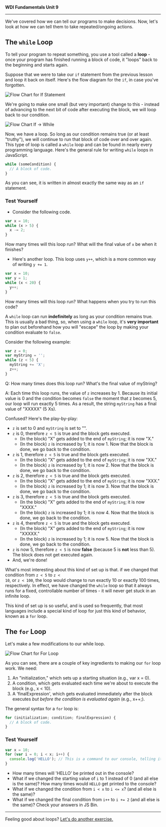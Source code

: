 **WDI Fundamentals Unit 9**

---

We've covered how we can tell our programs to make decisions. Now, let's look at how we can tell them to take repeated/ongoing actions.

## The `while` Loop

To tell your program to repeat something, you use a tool called a **loop** - once your program has finished running a block of code, it "loops" back to the beginning and starts again.

Suppose that we were to take our `if` statement from the previous lesson and loop it back on itself. Here's the flow diagram for the `if`, in case you've forgotten.

![Flow Chart for `If` Statement](../assets/chapter4/flow_chart_if.png)
<br>

We're going to make one small (but very important) change to this - instead of advancing to the next bit of code after executing the block, we will loop back to our condition.

![Flow Chart `If` -> `While`](../assets/chapter4/flow_chart_if-to-while.png)
<br>

Now, we have a loop. So long as our condition remains true (or at least "truthy"), we will continue to run that block of code over and over again. This type of loop is called a `while` loop and can be found in nearly every programming language. Here's the general rule for writing `while` loops in JavaScript.

```javascript
while (someCondition) {
  // A block of code.
}
```
As you can see, it is written in almost exactly the same way as an `if` statement.

### Test Yourself
* Consider the following code.

```javascript
var x = 10;
while (x > 5) {
  x -= 2;
}
```

How many times will this loop run? What will the final value of `x` be when it finishes?

* Here's another loop. This loop uses `y++`, which is a more common way of writing `y += 1`.

```javascript
var x = 10;
var y = 1;
while (x < 20) {
  y++;
}
```

How many times will this loop run? What happens when you try to run this code?


A `while` loop can run **indefinitely** as long as your condition remains true. This is usually a bad thing, so, when using a `while` loop, it's **very important** to plan out beforehand how you will "escape" the loop by making your condition evaluate to `false`.

Consider the following example:

```javascript
var z = 0;
var myString = '';
while (z < 5) {
  myString += 'X';
  z++;
}
```

Q: How many times does this loop run? What's the final value of myString?

A: Each time this loop runs, the value of `z` increases by 1. Because its initial value is 0 and the condition becomes `false` the moment that z becomes 5, our loop will run exactly 5 times. As a result, the string `myString` has a final value of "XXXXX" (5 Xs).

Confused? Here's the play-by-play:
* `z` is set to 0 and `myString` is set to "".
* `z` is 0, therefore <code>z < 5</code> is true and the block gets executed.
  * (In the block) "X" gets added to the end of `myString`; it is now "X."
  * (In the block) `z` is increased by 1; it is now 1. Now that the block is done, we go back to the condition.
* `z` is 1, therefore <code>z < 5</code> is true and the block gets executed.
  * (In the block) "X" gets added to the end of `myString`; it is now "XX."
  * (In the block) `z` is increased by 1; it is now 2. Now that the block is done, we go back to the condition.
* `z` is 2, therefore <code>z < 5</code> is true and the block gets executed.
  * (In the block) "X" gets added to the end of `myString`; it is now "XXX."
  * (In the block) `z` is increased by 1; it is now 3. Now that the block is done, we go back to the condition.
* `z` is 3, therefore <code>z < 5</code> is true and the block gets executed.
  * (In the block) "X" gets added to the end of `myString`; it is now "XXXX."
  * (In the block) `z` is increased by 1; it is now 4. Now that the block is done, we go back to the condition.
* `z` is 4, therefore <code>z < 5</code> is true and the block gets executed.
  * (In the block) "X" gets added to the end of `myString`; it is now "XXXXX."
  * (In the block) `z` is increased by 1; it is now 5. Now that the block is done, we go back to the condition.
* `z` is now 5, therefore <code>z < 5</code> is now **false** (because 5 is **not** less than 5). The block does not get executed again.
* And, we're done!

What's most interesting about this kind of set up is that. if we changed that condition from <code>z < 5</code> to <code>z < 10</code>, or <code>z < 100</code>, the loop would change to run exactly 10 or exactly 100 times, respectively. In effect, we have changed the `while` loop so that it always runs for a fixed, controllable number of times - it will never get stuck in an infinite loop.

This kind of set up is so useful, and is used so frequently, that most languages include a special kind of loop for just this kind of behavior, known as a `for` loop.

## The `for` Loop

Let's make a few modifications to our while loop.

![Flow Chart for `For` Loop](../assets/chapter4/flow_chart_while-to-for.png)

As you can see, there are a couple of key ingredients to making our `for` loop work. We need:
1) An "initialization," which sets up a starting situation (e.g., var x = 0).
2) A condition, which gets evaluated each time we're about to execute the block (e.g., x < 10).
3) A 'finalExpression', which gets evaluated immediately after the block executes *but before the condition is evaluated again* (e.g., x++;).

The general syntax for a `for` loop is:

```javascript
for (initialization; condition; finalExpression) {
  // A block of code.
}
```

### Test Yourself

```javascript
var x = 10;
for (var i = 0; i < x; i++) {
  console.log('HELLO'); // This is a command to our console, telling it to display the text 'HELLO' and advance to a new line.
}
```

* How many times will 'HELLO' be printed out in the console?
* What if we changed the starting value of `i` to 1 instead of 0 (and all else is the same)? How many times would `HELLO` get printed to the console?
* What if we changed the condition from <code>i < x</code> to <code>i <= x</code>? (and all else is the same)?
* What if we changed the final condition from <code>i++</code> to <code>i += 2</code> (and all else is the same)?
Check your answers in JS Bin.

---

Feeling good about loops? [Let's do another exercise.](07_exercise.md)
